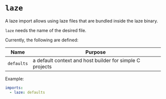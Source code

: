 # `laze`

A laze import allows using laze files that are bundled inside the laze binary.

`laze` needs the name of the desired file.

Currently, the following are defined:

| Name       | Purpose                                                  |
| ---------- | -------------------------------------------------------- |
| `defaults` | a default context and host builder for simple C projects |

Example:

```yaml
imports:
  - laze: defaults
```
